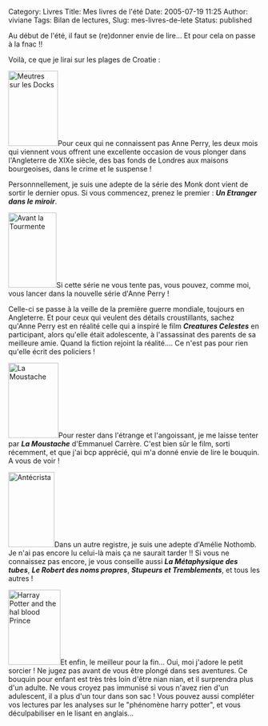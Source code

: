 Category: Livres
Title: Mes livres de l'été
Date: 2005-07-19 11:25
Author: viviane
Tags: Bilan de lectures, 
Slug: mes-livres-de-lete
Status: published

Au début de l'été, il faut se (re)donner envie de lire... Et pour cela on passe à la fnac !!

Voilà, ce que je lirai sur les plages de Croatie :

<img class="alignleft size-full wp-image-819" title="Meutres sur les Docks" src="http://www.viviane-voyages.com/wp-content/uploads/2005/07/13.jpg" alt="Meutres sur les Docks" width="99" height="150" />Pour ceux qui ne connaissent pas Anne Perry, les deux mois qui viennent vous offrent une excellente occasion de vous plonger dans l'Angleterre de XIXe siècle, des bas fonds de Londres aux maisons bourgeoises, dans le crime et le suspense !

Personnnellement, je suis une adepte de la série des Monk dont vient de sortir le dernier opus. Si vous commencez, prenez le premier : <strong><em>Un Etranger dans le miroir</em></strong>.

<img class="alignleft size-full wp-image-820" title="Avant la Tourmente" src="http://www.viviane-voyages.com/wp-content/uploads/2005/07/24.jpg" alt="Avant la Tourmente" width="96" height="150" />Si cette série ne vous tente pas, vous pouvez, comme moi, vous lancer dans la nouvelle série d'Anne Perry !

Celle-ci se passe à la veille de la première guerre mondiale, toujours en Angleterre. Et pour ceux qui veulent des détails croustillants, sachez qu'Anne Perry est en réalité celle qui a inspiré le film <strong><em>Creatures Celestes</em></strong> en participant, alors qu'elle était adolescente, à l'assassinat des parents de sa meilleure amie. Quand la fiction rejoint la réalité.... Ce n'est pas pour rien qu'elle écrit des policiers !

<img class="alignleft size-full wp-image-821" title="La Moustache" src="http://www.viviane-voyages.com/wp-content/uploads/2005/07/33.jpg" alt="La Moustache" width="100" height="150" />Pour rester dans l'étrange et l'angoissant, je me laisse tenter par <strong><em>La Moustache</em></strong> d'Emmanuel Carrère. C'est bien sûr le film, sorti récemment, et que j'ai bcp apprécié, qui m'a donné envie de lire le bouquin. A vous de voir !

<img class="alignleft size-full wp-image-822" title="Antécrista" src="http://www.viviane-voyages.com/wp-content/uploads/2005/07/42.jpg" alt="Antécrista" width="92" height="150" />Dans un autre registre, je suis une adepte d'Amélie Nothomb. Je n'ai pas encore lu celui-là mais ça ne saurait tarder !! Si vous ne connaissez pas encore, je vous conseille aussi <strong><em>La Métaphysique des tubes</em></strong>, <strong><em>Le Robert des noms propres</em></strong>, <strong><em>Stupeurs et Tremblements</em></strong>, et tous les autres !

<img class="alignleft size-full wp-image-823" title="Harray Potter and the hal blood Prince" src="http://www.viviane-voyages.com/wp-content/uploads/2005/07/52.jpg" alt="Harray Potter and the hal blood Prince" width="104" height="150" />Et enfin, le meilleur pour la fin... Oui, moi j'adore le petit sorcier ! Ne jugez pas avant de vous être plongé dans ses aventures. Ce bouquin pour enfant est très très loin d'être nian nian, et il surprendra plus d'un adulte. Ne vous croyez pas immunisé si vous n'avez rien d'un adulescent, il a plus d'un tour dans son sac ! Vous pouvez aussi compléter vos lectures par les analyses sur le "phénomène harry potter", et vous déculpabiliser en le lisant en anglais...